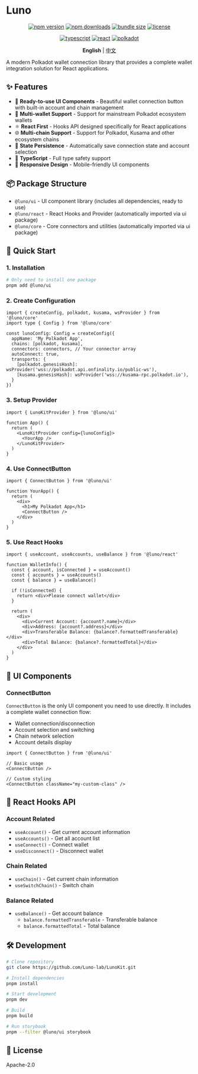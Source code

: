 # Luno

<div align="center">

[![npm version](https://img.shields.io/npm/v/@luno/ui.svg?style=flat&colorA=000000&colorB=000000)](https://www.npmjs.com/package/@luno/ui)
[![npm downloads](https://img.shields.io/npm/dm/@luno/ui.svg?style=flat&colorA=000000&colorB=000000)](https://www.npmjs.com/package/@luno/ui)
[![bundle size](https://img.shields.io/bundlephobia/minzip/@luno/ui?style=flat&colorA=000000&colorB=000000)](https://bundlephobia.com/package/@luno/ui)
[![license](https://img.shields.io/badge/license-Apache%202.0-black?style=flat&colorA=000000&colorB=000000)](https://github.com/Luno-lab/LunoKit/blob/main/LICENSE)

[![typescript](https://img.shields.io/badge/TypeScript-Ready-black?style=flat&colorA=000000&colorB=000000&logo=typescript)](https://www.typescriptlang.org/)
[![react](https://img.shields.io/badge/React-18+-black?style=flat&colorA=000000&colorB=000000&logo=react)](https://reactjs.org/)
[![polkadot](https://img.shields.io/badge/Polkadot-Ready-black?style=flat&colorA=000000&colorB=000000&logo=polkadot)](https://polkadot.network/)

</div>

<div align="center">

**English** | [中文](./README.zh-CN.md)

</div>

A modern Polkadot wallet connection library that provides a complete wallet integration solution for React applications.

## ✨ Features

- 🎨 **Ready-to-use UI Components** - Beautiful wallet connection button with built-in account and chain management
- 🔌 **Multi-wallet Support** - Support for mainstream Polkadot ecosystem wallets
- ⚛️ **React First** - Hooks API designed specifically for React applications
- 🌐 **Multi-chain Support** - Support for Polkadot, Kusama and other ecosystem chains
- 💾 **State Persistence** - Automatically save connection state and account selection
- 🎯 **TypeScript** - Full type safety support
- 📱 **Responsive Design** - Mobile-friendly UI components

## 📦 Package Structure

- `@luno/ui` - UI component library (includes all dependencies, ready to use)
- `@luno/react` - React Hooks and Provider (automatically imported via ui package)
- `@luno/core` - Core connectors and utilities (automatically imported via ui package)

## 🚀 Quick Start

### 1. Installation

```bash
# Only need to install one package
pnpm add @luno/ui
```

### 2. Create Configuration

```tsx
import { createConfig, polkadot, kusama, wsProvider } from '@luno/core'
import type { Config } from '@luno/core'

const lunoConfig: Config = createConfig({
  appName: 'My Polkadot App',
  chains: [polkadot, kusama],
  connectors: connectors, // Your connector array
  autoConnect: true,
  transports: {
    [polkadot.genesisHash]: wsProvider('wss://polkadot.api.onfinality.io/public-ws'),
    [kusama.genesisHash]: wsProvider('wss://kusama-rpc.polkadot.io'),
  }
})
```

### 3. Setup Provider

```tsx
import { LunoKitProvider } from '@luno/ui'

function App() {
  return (
    <LunoKitProvider config={lunoConfig}>
      <YourApp />
    </LunoKitProvider>
  )
}
```

### 4. Use ConnectButton

```tsx
import { ConnectButton } from '@luno/ui'

function YourApp() {
  return (
    <div>
      <h1>My Polkadot App</h1>
      <ConnectButton />
    </div>
  )
}
```

### 5. Use React Hooks

```tsx
import { useAccount, useAccounts, useBalance } from '@luno/react'

function WalletInfo() {
  const { account, isConnected } = useAccount()
  const { accounts } = useAccounts()
  const { balance } = useBalance()

  if (!isConnected) {
    return <div>Please connect wallet</div>
  }

  return (
    <div>
      <div>Current Account: {account?.name}</div>
      <div>Address: {account?.address}</div>
      <div>Transferable Balance: {balance?.formattedTransferable}</div>
      <div>Total Balance: {balance?.formattedTotal}</div>
    </div>
  )
}
```

## 🎨 UI Components

### ConnectButton

`ConnectButton` is the only UI component you need to use directly. It includes a complete wallet connection flow:

- Wallet connection/disconnection
- Account selection and switching
- Chain network selection
- Account details display

```tsx
import { ConnectButton } from '@luno/ui'

// Basic usage
<ConnectButton />

// Custom styling
<ConnectButton className="my-custom-class" />
```

## 📖 React Hooks API

### Account Related

- `useAccount()` - Get current account information
- `useAccounts()` - Get all account list
- `useConnect()` - Connect wallet
- `useDisconnect()` - Disconnect wallet

### Chain Related

- `useChain()` - Get current chain information
- `useSwitchChain()` - Switch chain

### Balance Related

- `useBalance()` - Get account balance
    - `balance.formattedTransferable` - Transferable balance
    - `balance.formattedTotal` - Total balance

## 🛠️ Development

```bash
# Clone repository
git clone https://github.com/Luno-lab/LunoKit.git

# Install dependencies
pnpm install

# Start development
pnpm dev

# Build
pnpm build

# Run storybook
pnpm --filter @luno/ui storybook
```

## 📄 License

Apache-2.0
